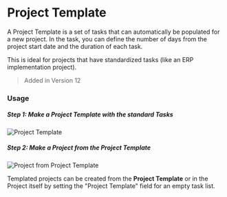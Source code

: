 <!-- add-breadcrumbs -->
# Project Template

A Project Template is a set of tasks that can automatically be populated for a new project. In the task, you can define the number of days from the project start date and the duration of each task.

This is ideal for projects that have standardized tasks (like an ERP implementation project).

> Added in Version 12

### Usage

##### Step 1: Make a Project Template with the standard Tasks

<img class="screenshot" alt="Project Template" src="{{docs_base_url}}/assets/img/project/project-template.png">

##### Step 2: Make a Project from the Project Template

<img class="screenshot" alt="Project from Project Template" src="{{docs_base_url}}/assets/img/project/project-template-project.png">

Templated projects can be created from the **Project Template** or in the Project itself by setting the "Project Template" field for an empty task list.